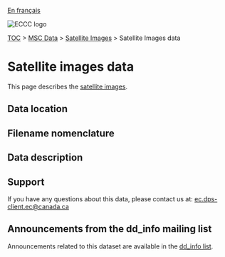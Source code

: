 [En français](readme_satellite-images-datamart_fr.md)

![ECCC logo](../../docs/img_eccc-logo.png)

[TOC](../../docs/readme_en.md) > [MSC Data](../../docs/msc-data/readme_en.md) > [Satellite Images](readme_satellite-images_en.md) > Satellite Images data

# Satellite images data

This page describes the [satellite images](readme_satellite-images_en.md).

## Data location 


## Filename nomenclature 


## Data description 


## Support

If you have any questions about this data, please contact us at: ec.dps-client.ec@canada.ca

## Announcements from the dd_info mailing list 

Announcements related to this dataset are available in the [dd_info list](https://comm.collab.science.gc.ca/mailman3/postorius/lists/dd_info.comm.collab.science.gc.ca/).




